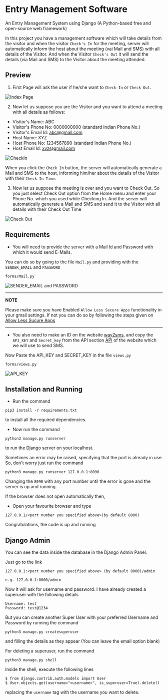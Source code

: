 # Entry Management Software

An Entry Management System using Django (A Python-based free and open-source web framework) 

In this project you have a management software which will take details from the visitor and when the visitor `Check's In` for the meeting, server will automatically inform the host about the meeting (vai Mail and SMS) with all details of the Visitor. 
And when the Visitor `Check's Out` it will send the details (via Mail and SMS) to the Visitor about the meeting attended.

## Preview

1. First Page will ask the user if he/she want to `Check In` or `Check Out`.

![Index Page](https://github.com/sharma-kunal/internship_project/blob/master/readme_data/Index.png)


2. Now let us suppose you are the Visitor and you want to attend a meeting with all details as follows:
* Visitor's Name: ABC
* Visitor's Phone No: 0000000000 (standard Indian Phone No.)
* Visitor's Email Id: abc@gmail.com
* Host Name: XYZ
* Host Phone No: 1234567890 (standard Indian Phone No.)
* Host Email Id: xyz@gmail.com

![CheckIn](https://github.com/sharma-kunal/internship_project/blob/master/readme_data/CheckIn.png)

When you click the `Check In` button, the server will automatically generate a Mail and SMS to the host, informing him/her about the details of the Visitor with their `Check In Time`.

3. Now let us suppose the meeting is over and you want to Check Out. So you just select Check Out option from the Home menu and enter your Phone No. which you used while Checking In. 
   And the server will automatically generate a Mail and SMS and send it to the Visitor with all details with their Check Out Time
   
![Check Out](https://github.com/sharma-kunal/internship_project/blob/master/readme_data/CheckOut.png)

## Requirements

* You will need to provide the server with a Mail Id and Password with which it would send E-Mails.

You can do so by going to the file `Mail.py` and providing with the `SENDER_EMAIL` and `PASSWORD`

```
forms/Mail.py
```

![SENDER_EMAIL and PASSWORD](https://github.com/sharma-kunal/internship_project/blob/master/readme_data/Mail.png)


---
**NOTE**

Please make sure you have Enabled `Allow Less Secure Apps` functionality in your gmail settings.
If not you can do so by following the steps given on [Allow Less Sucure Apps](https://www.dev2qa.com/how-do-i-enable-less-secure-apps-on-gmail/)

---


* You also need to make an ID on the website [way2sms](https://www.way2sms.com/), and copy the `API_KEY` and `Secret_key` from the API section [API](https://www.way2sms.com/userApi) of the website which we will use to send SMS.

Now Paste the API_KEY and SECRET_KEY in the file `views.py`

```
forms/views.py
```

![API_KEY](https://github.com/sharma-kunal/internship_project/blob/master/readme_data/api_key.png)


## Installation and Running

* Run the command 

```
pip3 install -r requirements.txt
```

to install all the required dependencies.

* Now run the command 

```
python3 manage.py runserver
```

to run the Django server on your localhost.

Sometimes an error may be raised, specifying that the port is already in use. So, don't worry just run the command

```
python3 manage.py runserver 127.0.0.1:8090
```

Changing the `8090` with any port number until the error is gone and the server is up and running.

If the browser does not open automatically then,

* Open your favourite browser and type

```
127.0.0.1/<port number you specified above>(by default 8000)
```

Congratulations, the code is up and running


## Django Admin

You can see the data inside the database in the Django Admin Panel.

Just go to the link

```
127.0.0.1:<port number you specified above> (by default 8000)/admin

e.g. 127.0.0.1:8000/admin
```

Now it will ask for username and password. I have already created a superuser with the following details

```
Username: test
Password: test@1234
```

But you can create another Super User with your preferred Username and Password by running the command 

```
python3 manage.py createsuperuser
```

and filling the details as they appear (You can leave the email option blank)

For deleting a superuser, run the command

```
python3 manage.py shell
```

Inside the shell, execute the following lines

```
$ from django.contrib.auth.models import User
$ User.objects.get(username="<username>", is_superuser=True).delete()
```

replacing the `username` tag with the username you want to delete.
